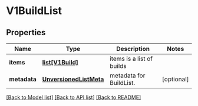# V1BuildList

## Properties
Name | Type | Description | Notes
------------ | ------------- | ------------- | -------------
**items** | [**list[V1Build]**](V1Build.md) | items is a list of builds | 
**metadata** | [**UnversionedListMeta**](UnversionedListMeta.md) | metadata for BuildList. | [optional] 

[[Back to Model list]](../README.md#documentation-for-models) [[Back to API list]](../README.md#documentation-for-api-endpoints) [[Back to README]](../README.md)


